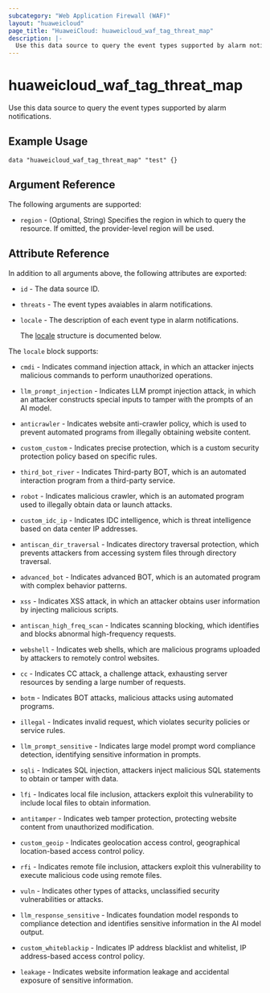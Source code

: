 ```yaml
---
subcategory: "Web Application Firewall (WAF)"
layout: "huaweicloud"
page_title: "HuaweiCloud: huaweicloud_waf_tag_threat_map"
description: |-
  Use this data source to query the event types supported by alarm notifications.
---
```


# huaweicloud_waf_tag_threat_map

Use this data source to query the event types supported by alarm notifications.

## Example Usage

```hcl
data "huaweicloud_waf_tag_threat_map" "test" {}
```

## Argument Reference

The following arguments are supported:

* `region` - (Optional, String) Specifies the region in which to query the resource.
  If omitted, the provider-level region will be used.

## Attribute Reference

In addition to all arguments above, the following attributes are exported:

* `id` - The data source ID.

* `threats` - The event types avaiables in alarm notifications.

* `locale` - The description of each event type in alarm notifications.

  The [locale](locale_struct) structure is documented below.

<a name="locale_struct"></a>
The `locale` block supports:

* `cmdi` - Indicates command injection attack, in which an attacker injects malicious commands to perform unauthorized
  operations.

* `llm_prompt_injection` - Indicates LLM prompt injection attack, in which an attacker constructs special inputs to
  tamper with the prompts of an AI model.

* `anticrawler` - Indicates website anti-crawler policy, which is used to prevent automated programs from illegally
  obtaining website content.

* `custom_custom` - Indicates precise protection, which is a custom security protection policy based on specific rules.

* `third_bot_river` - Indicates Third-party BOT, which is an automated interaction program from a third-party service.

* `robot` - Indicates malicious crawler, which is an automated program used to illegally obtain data or launch attacks.

* `custom_idc_ip` - Indicates IDC intelligence, which is threat intelligence based on data center IP addresses.

* `antiscan_dir_traversal` - Indicates directory traversal protection, which prevents attackers from accessing system
  files through directory traversal.

* `advanced_bot` - Indicates advanced BOT, which is an automated program with complex behavior patterns.

* `xss` - Indicates XSS attack, in which an attacker obtains user information by injecting malicious scripts.

* `antiscan_high_freq_scan` - Indicates scanning blocking, which identifies and blocks abnormal high-frequency
  requests.

* `webshell` - Indicates web shells, which are malicious programs uploaded by attackers to remotely control websites.

* `cc` - Indicates CC attack, a challenge attack, exhausting server resources by sending a large number of requests.

* `botm` - Indicates BOT attacks, malicious attacks using automated programs.

* `illegal` - Indicates invalid request, which violates security policies or service rules.

* `llm_prompt_sensitive` - Indicates large model prompt word compliance detection, identifying sensitive information
  in prompts.

* `sqli` - Indicates SQL injection, attackers inject malicious SQL statements to obtain or tamper with data.

* `lfi` - Indicates local file inclusion, attackers exploit this vulnerability to include local files to
  obtain information.

* `antitamper` - Indicates web tamper protection, protecting website content from unauthorized modification.

* `custom_geoip` - Indicates geolocation access control, geographical location-based access control policy.

* `rfi` - Indicates remote file inclusion, attackers exploit this vulnerability to execute malicious code
  using remote files.

* `vuln` - Indicates other types of attacks, unclassified security vulnerabilities or attacks.

* `llm_response_sensitive` - Indicates foundation model responds to compliance detection and identifies sensitive
  information in the AI model output.

* `custom_whiteblackip` - Indicates IP address blacklist and whitelist, IP address-based access control policy.

* `leakage` - Indicates website information leakage and accidental exposure of sensitive information.
